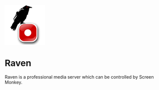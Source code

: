 ![](../../images/raven.png)
# Raven

Raven is a professional media server which can be controlled by Screen Monkey.